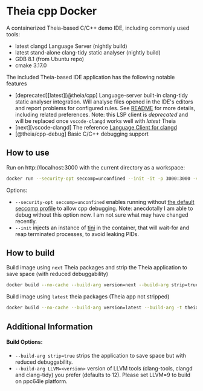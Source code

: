# Theia cpp Docker

A containerized Theia-based C/C++ demo IDE, including commonly used tools:

- latest clangd Language Server (nightly build)
- latest stand-alone clang-tidy static analyser (nightly build)
- GDB 8.1 (from Ubuntu repo)
- cmake 3.17.0

The included Theia-based IDE application has the following notable features

- [deprecated][latest][@theia/cpp] Language-server built-in clang-tidy static analyser integration. Will analyse files opened in the IDE's editors and report problems for configured rules. See [README](https://github.com/theia-ide/theia/tree/master/packages/cpp#using-the-clang-tidy-linter) for more details, including related preferences. Note: this LSP client is _deprecated_ and will be replaced once `vscode-clangd` works well with _latest_ Theia
- [next][vscode-clangd] The reference [Language Client for clangd](https://open-vsx.org/extension/llvm-vs-code-extensions/vscode-clangd)
- [@theia/cpp-debug] Basic C/C++ debugging support

## How to use

Run on http://localhost:3000 with the current directory as a workspace:

```bash
docker run --security-opt seccomp=unconfined --init -it -p 3000:3000 -v "$(pwd):/home/project:cached" theiaide/theia-cpp:next
```

Options:

- `--security-opt seccomp=unconfined` enables running without [the default seccomp profile](https://docs.docker.com/engine/security/seccomp/) to allow cpp debugging. Note: anecdotally I am able to debug without this option now. I am not sure what may have changed recently.
- `--init` injects an instance of [tini](https://github.com/krallin/tini) in the container, that will wait-for and reap terminated processes, to avoid leaking PIDs.

## How to build

Build image using `next` Theia packages and strip the Theia application to save space (with reduced debuggability)

```bash
docker build --no-cache --build-arg version=next --build-arg strip=true  -t theia-cpp:next .
```

Build image using `latest` theia packages (Theia app not stripped)

```bash
docker build --no-cache --build-arg version=latest --build-arg -t theia-cpp:latest .
```

## Additional Information

#### Build Options:
  - `--build-arg strip=true` strips the application to save space but with reduced debuggability.
  - `--build-arg LLVM=<version>` version of LLVM tools (clang-tools, clangd and clang-tidy) you prefer (defaults to 12). Please set LLVM=9 to build on ppc64le platform.
